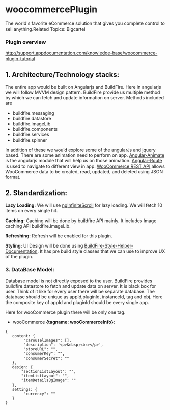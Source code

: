 # woocommercePlugin

The world's favorite eCommerce solution that gives you complete control to sell anything.Related Topics: Bigcartel

### Plugin overview
http://support.appdocumentation.com/knowledge-base/woocommerce-plugin-tutorial

## 1. Architecture/Technology stacks:

The entire app would be built on Angularjs and BuildFire. Here in angularjs we will follow MVVM design pattern. BuildFire provide us multiple method by which we can fetch and update information on server. Methods included are 
* buildfire.messaging
* buildfire.datastore
* buildfire.imageLib
* buildfire.components
* buildfire.services
* buildfire.spinner

In addition of these we would explore some of the angularJs and jquery based. There are some animation need to perform on app. [Angular-Animate](https://docs.angularjs.org/api/ngAnimate) is the angularjs module that will help us on those animation. [Angular-Route](https://docs.angularjs.org/api/ngRoute/service/$route) is used to navigate to different view in app. [WooCommerce REST API](http://woothemes.github.io/woocommerce-rest-api-docs) allows WooCommerce data to be created, read, updated, and deleted using JSON format.

## 2. Standardization: 

**Lazy Loading:** We will use [ngInfiniteScroll](https://github.com/sroze/ngInfiniteScroll) for lazy loading. We will fetch 10 items on every single hit. 

**Caching:** Caching will be done by buildfire API mainly. It includes Image caching API buildfire.imageLib.

**Refreshing:** Refresh will be enabled for this plugin. 

**Styling:** UI Design will be done using [BuildFire-Style-Helper-Documentation](https://github.com/SUPINFOAppFactory/sdk-master/wiki/BuildFire-Style-Helper-Documentation). It has pre build style classes that we can use to improve UX of the plugin.

### 3. DataBase Model: 
Database model is not directly exposed to the user. BuildFire provides buildfire.datastore to fetch and update data on server. It is black box for user. Think of it like for every user there will be separate database. The database should be unique as appId,pluginId, instanceId, tag and obj. Here the composite key of appId and pluginId should be every single app.

Here for wooCommerce plugin there will be only one tag.
* wooCommerce
**{tagname: wooCommerceInfo}:**

```
{
   content: {
        "carouselImages": [],
        "description": '<p>&nbsp;<br></p>',
        "storeURL": "",
        "consumerKey": "",
        "consumerSecret": ""
   },
   design: {
       "sectionListLayout": "",
       "itemListLayout": "",
       "itemDetailsBgImage": ""
   },
   settings: {
        "currency": ""
   }
}

```
